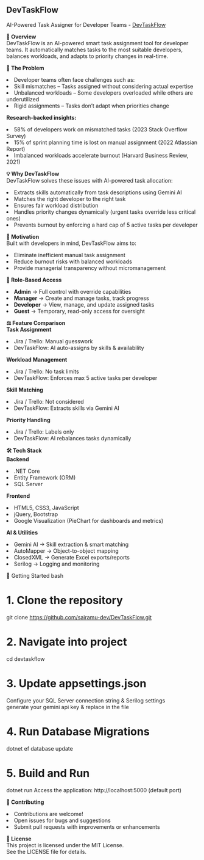 ## DevTaskFlow
AI-Powered Task Assigner for Developer Teams - [DevTaskFlow](http://devtaskaskflow.runasp.net/)<br>

**📌 Overview** <br>
DevTaskFlow is an AI-powered smart task assignment tool for developer teams.
It automatically matches tasks to the most suitable developers, balances workloads, and adapts to priority changes in real-time.<br>

**🚨 The Problem**
<li>Developer teams often face challenges such as:

<li>Skill mismatches – Tasks assigned without considering actual expertise

<li>Unbalanced workloads – Some developers overloaded while others are underutilized

<li>Rigid assignments – Tasks don’t adapt when priorities change

**Research-backed insights:**

<li>58% of developers work on mismatched tasks (2023 Stack Overflow Survey)

<li>15% of sprint planning time is lost on manual assignment (2022 Atlassian Report)

<li>Imbalanced workloads accelerate burnout (Harvard Business Review, 2021)<br>

**💡 Why DevTaskFlow**<br>
DevTaskFlow solves these issues with AI-powered task allocation:

<li>Extracts skills automatically from task descriptions using Gemini AI

<li>Matches the right developer to the right task

<li>Ensures fair workload distribution

<li>Handles priority changes dynamically (urgent tasks override less critical ones)

<li>Prevents burnout by enforcing a hard cap of 5 active tasks per developer<br>

**🎯 Motivation**<br>
Built with developers in mind, DevTaskFlow aims to:

<li>Eliminate inefficient manual task assignment

<li>Reduce burnout risks with balanced workloads

<li>Provide managerial transparency without micromanagement<br>

**🔐 Role-Based Access**<br>
<li><b>Admin</b> → Full control with override capabilities

<li><b>Manager</b> → Create and manage tasks, track progress

<li><b>Developer</b> → View, manage, and update assigned tasks

<li><b>Guest</b> → Temporary, read-only access for oversight<br>

**⚖️ Feature Comparison**<br>
**Task Assignment**

<li>Jira / Trello: Manual guesswork
<li>DevTaskFlow: AI auto-assigns by skills & availability<br>

**Workload Management**

<li>Jira / Trello: No task limits
<li>DevTaskFlow: Enforces max 5 active tasks per developer<br>

**Skill Matching**

<li>Jira / Trello: Not considered
<li>DevTaskFlow: Extracts skills via Gemini AI<br>

**Priority Handling**

<li>Jira / Trello: Labels only
<li>DevTaskFlow: AI rebalances tasks dynamically<br>



**🛠 Tech Stack**<br>
**Backend**

<li>.NET Core

<li>Entity Framework (ORM)

<li>SQL Server

**Frontend**

<li>HTML5, CSS3, JavaScript

<li>jQuery, Bootstrap

<li>Google Visualization (PieChart for dashboards and metrics)

**AI & Utilities**

<li>Gemini AI → Skill extraction & smart matching

<li>AutoMapper → Object-to-object mapping

<li>ClosedXML → Generate Excel exports/reports

<li>Serilog → Logging and monitoring

🚀 Getting Started
bash
# 1. Clone the repository
git clone https://github.com/sairamu-dev/DevTaskFlow.git

# 2. Navigate into project
cd devtaskflow

# 3. Update appsettings.json
Configure your SQL Server connection string & Serilog settings<br>
generate your gemini api key & replace in the file

# 4. Run Database Migrations
dotnet ef database update

# 5. Build and Run
dotnet run
Access the application:
http://localhost:5000 (default port)

**🤝 Contributing**
<li>Contributions are welcome!

<li>Open issues for bugs and suggestions

<li>Submit pull requests with improvements or enhancements

**📄 License**<br>
This project is licensed under the MIT License.<br>
See the LICENSE file for details.
